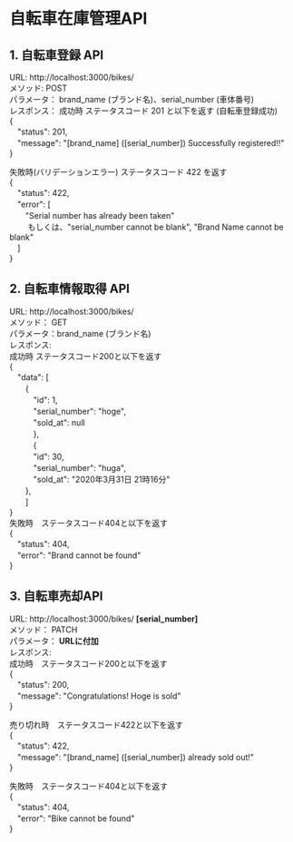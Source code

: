 # 自転車在庫管理API


## 1. 自転車登録 API  

URL:     http://localhost:3000/bikes/  
メソッド:   POST  
パラメータ： brand_name (ブランド名)、serial_number (車体番号)  
レスポンス：
成功時 ステータスコード 201 と以下を返す (自転車登録成功)  
{  
　"status": 201,  
　"message": "[brand_name] ([serial_number])  Successfully registered!!"  
}  
  
失敗時(バリデーションエラー) ステータスコード 422 を返す  
{  
　"status": 422,  
　"error": [  
　　"Serial number has already been taken"  
　　 もしくは、"serial_number cannot be blank", "Brand Name cannot be blank"  
　]  
}  
  
## 2. 自転車情報取得 API    

URL:    http://localhost:3000/bikes/  
メソッド：  GET  
パラメータ：brand_name (ブランド名)  
レスポンス:　  
成功時 ステータスコード200と以下を返す  
{  
　"data": [  
　　{  
　　　"id": 1,  
　　　"serial_number": "hoge",  
　　　"sold_at": null  
　　　},  
　　　{  
　　　"id": 30,  
　　　"serial_number": "huga",  
　　　"sold_at": "2020年3月31日 21時16分"  
 　　},  
　　]  
}  
失敗時　ステータスコード404と以下を返す  
{  
　"status": 404,  
　"error": "Brand cannot be found"  
}  
  
## 3. 自転車売却API  
URL:    http://localhost:3000/bikes/ **[serial_number]**  
メソッド：  PATCH  
パラメータ： **URLに付加**  
レスポンス:　  
成功時　ステータスコード200と以下を返す   
{  
　"status": 200,  
　"message": "Congratulations! Hoge is sold"  
}  
  
売り切れ時　ステータスコード422と以下を返す  
{  
　"status": 422,  
　"message": "[brand_name] ([serial_number]) already sold out!"  
}  
  
失敗時　ステータスコード404と以下を返す  
{  
　"status": 404,  
　"error": "Bike cannot be found"  
}  

